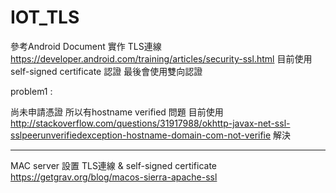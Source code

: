 # IOT_TLS

參考Android Document 實作 TLS連線
https://developer.android.com/training/articles/security-ssl.html
目前使用 self-signed certificate 認證
最後會使用雙向認證

problem1 : 

尚未申請憑證
所以有hostname verified 問題
目前使用
http://stackoverflow.com/questions/31917988/okhttp-javax-net-ssl-sslpeerunverifiedexception-hostname-domain-com-not-verifie
解決



---------------------------------------------------
MAC server 設置 TLS連線  &  self-signed certificate
https://getgrav.org/blog/macos-sierra-apache-ssl

